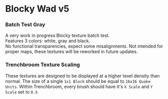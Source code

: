 # Blocky Wad v5   
### Batch Test Gray
A very work in progress Blocky texture batch test.  
Features 3 colors: white, gray and black.  
No functional transparencies, expect some misalignments.
Not intended for proper maps, these textures will be reworked in future updates.

### Trenchbroom Texture Scaling
These textures are designed to be displayed at a higher texel density than normal.
The size of a single `1x1 Block` should be equal to `16x16 Quake Units`.
Within Trenchbroom, every brush should have it's `X Scale` and `Y Scale` set to `0.5`
